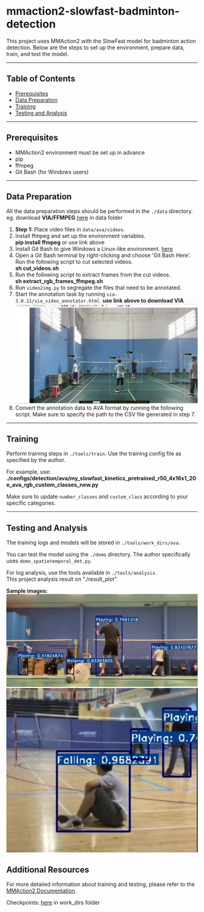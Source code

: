 # mmaction2-slowfast-badminton-detection

This project uses MMAction2 with the SlowFast model for badminton action detection. Below are the steps to set up the environment, prepare data, train, and test the model.

---

## Table of Contents

- [Prerequisites](#prerequisites)
- [Data Preparation](#data-preparation)
- [Training](#training)
- [Testing and Analysis](#testing-and-analysis)

---

## Prerequisites

- MMAction2 environment must be set up in advance
- pip
- ffmpeg
- Git Bash (for Windows users)

---

## Data Preparation

All the data preparation steps should be performed in the `./data` directory.  
eg. download **VIA/FFMPEG** [here](https://pan.baidu.com/s/1dQZ_CCEImVipxRAjD5tgnw?pwd=u4dq) in data folder

1. **Step 1:** Place video files in `data/ava/videos`.
2. Install ffmpeg and set up the environment variables.   
**pip install ffmpeg** or use link above
3. Install Git Bash to give Windows a Linux-like environment. [here](https://gitforwindows.org/)
4. Open a Git Bash terminal by right-clicking and choose 'Git Bash Here'. 
   Run the following script to cut selected videos.  
  **sh cut_videos.sh**
5. Run the following script to extract frames from the cut videos.  
**sh extract_rgb_frames_ffmpeg.sh**
6. Run `video2img.py` to segregate the files that need to be annotated.
7. Start the annotation task by running `via-3.0.11/via_video_annotator.html`. **use link above to download VIA**
![Alt text](result_plot/via.PNG)
8. Convert the annotation data to AVA format by running the following script. Make sure to specify the path to the CSV file generated in step 7.


---

## Training

Perform training steps in `./tools/train`. Use the training config file as specified by the author.

For example, use: **./configs/detection/ava/my_slowfast_kinetics_pretrained_r50_4x16x1_20e_ava_rgb_custom_classes_new.py**

Make sure to update `number_classes` and `custom_class` according to your specific categories.

---

## Testing and Analysis

The training logs and models will be stored in `./tools/work_dirs/ava`.

You can test the model using the `./demo` directory. The author specifically uses `demo_spatiotemporal_det.py`.

For log analysis, use the tools available in `./tools/analysis`.  
This project analysis result on "./result_plot"

**Sample images:**
![Alt text](result_plot/result_1.png)
![Alt text](result_plot/result_2.png)

## Additional Resources

For more detailed information about training and testing, please refer to the [MMAction2 Documentation](https://github.com/open-mmlab/mmaction2).

Checkpoints: [here](https://pan.baidu.com/s/1dQZ_CCEImVipxRAjD5tgnw?pwd=u4dq) in work_dirs folder